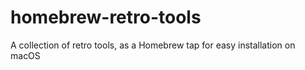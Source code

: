 # homebrew-retro-tools
A collection of retro tools, as a Homebrew tap for easy installation on macOS
